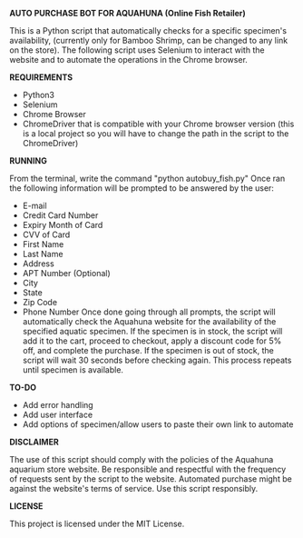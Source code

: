 **AUTO PURCHASE BOT FOR AQUAHUNA (Online Fish Retailer)**


This is a Python script that automatically checks for a specific specimen's availability, (currently only for Bamboo Shrimp, can be changed to any link on the store).
The following script uses Selenium to interact with the website and to automate the operations in the Chrome browser.

**REQUIREMENTS**


- Python3
- Selenium
- Chrome Browser
- ChromeDriver that is compatible with your Chrome browser version (this is a local project so you will have to change the path in the script to the ChromeDriver)

**RUNNING**


From the terminal, write the command "python autobuy_fish.py"
Once ran the following information will be prompted to be answered by the user:
- E-mail
- Credit Card Number
- Expiry Month of Card
- CVV of Card
- First Name
- Last Name
- Address
- APT Number (Optional)
- City
- State
- Zip Code
- Phone Number
Once done going through all prompts, the script will automatically check the Aquahuna website for the availability of the specified aquatic specimen.
If the specimen is in stock, the script will add it to the cart, proceed to checkout, apply a discount code for 5% off, and complete the purchase.
If the specimen is out of stock, the script will wait 30 seconds before checking again. This process repeats until specimen is available.

**TO-DO**


- Add error handling
- Add user interface
- Add options of specimen/allow users to paste their own link to automate

**DISCLAIMER**


The use of this script should comply with the policies of the Aquahuna aquarium store website.
Be responsible and respectful with the frequency of requests sent by the script to the website. 
Automated purchase might be against the website's terms of service. Use this script responsibly.

**LICENSE**


This project is licensed under the MIT License.
